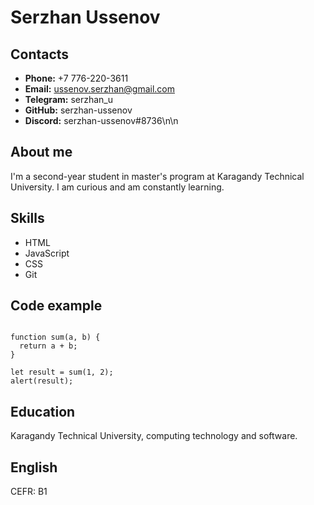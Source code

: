 # Serzhan Ussenov #
## Contacts ##
* **Phone:** +7 776-220-3611
* **Email:** ussenov.serzhan@gmail.com
* **Telegram:** serzhan_u
* **GitHub:** serzhan-ussenov
* **Discord:** serzhan-ussenov#8736\n\n
## About me
I'm a second-year student in master's program at Karagandy Technical University. I am curious and am constantly learning. 
## Skills
* HTML
* JavaScript
* CSS
* Git

## Code example
```

function sum(a, b) {
  return a + b;
}

let result = sum(1, 2);
alert(result);

```
## Education
Karagandy Technical University, computing technology and software.
## English
CEFR: B1